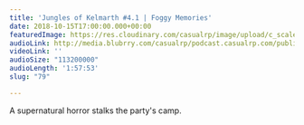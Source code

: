 ```yaml
---
title: 'Jungles of Kelmarth #4.1 | Foggy Memories'
date: 2018-10-15T17:00:00.000+00:00
featuredImage: https://res.cloudinary.com/casualrp/image/upload/c_scale,w_1600/v1539577640/chapter4/instagram_1.jpg
audioLink: http://media.blubrry.com/casualrp/podcast.casualrp.com/public/Chapter%204%20Ep.%201%20_%20Foggy%20Memories.mp3
videoLink: ''
audioSize: "113200000"
audioLength: '1:57:53'
slug: "79"

---
```

A supernatural horror stalks the party's camp.